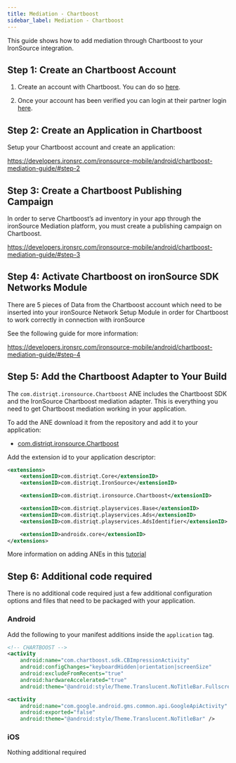 ```yaml
---
title: Mediation - Chartboost
sidebar_label: Mediation - Chartboost
---
```


This guide shows how to add mediation through Chartboost to your IronSource integration.


## Step 1: Create an Chartboost Account 

1. Create an account with Chartboost. You can do so [here](https://www.chartboost.com/signup/).

2. Once your account has been verified you can login at their partner login [here](https://dashboard.chartboost.com/login).



## Step 2: Create an Application in Chartboost

Setup your Chartboost account and create an application:

https://developers.ironsrc.com/ironsource-mobile/android/chartboost-mediation-guide/#step-2



## Step 3: Create a Chartboost Publishing Campaign

In order to serve Chartboost’s ad inventory in your app through the ironSource Mediation platform, you must create a publishing campaign on Chartboost.

https://developers.ironsrc.com/ironsource-mobile/android/chartboost-mediation-guide/#step-3



## Step 4: Activate Chartboost on ironSource SDK Networks Module

There are 5 pieces of Data from the Chartboost account which need to be inserted into your ironSource Network Setup Module in order for Chartboost to work correctly in connection with ironSource

See the following guide for more information:

https://developers.ironsrc.com/ironsource-mobile/android/chartboost-mediation-guide/#step-4



## Step 5: Add the Chartboost Adapter to Your Build

The `com.distriqt.ironsource.Chartboost` ANE includes the Chartboost SDK and the IronSource Chartboost mediation adapter. This is everything you need to get Chartboost mediation working in your application.

To add the ANE download it from the repository and add it to your application:

- [com.distriqt.ironsource.Chartboost](https://github.com/distriqt/ANE-IronSource/raw/master/lib/chartboost/com.distriqt.ironsource.Chartboost.ane)

Add the extension id to your application descriptor:

```xml
<extensions>
    <extensionID>com.distriqt.Core</extensionID>
    <extensionID>com.distriqt.IronSource</extensionID>

    <extensionID>com.distriqt.ironsource.Chartboost</extensionID>

    <extensionID>com.distriqt.playservices.Base</extensionID>
    <extensionID>com.distriqt.playservices.Ads</extensionID>
    <extensionID>com.distriqt.playservices.AdsIdentifier</extensionID>

    <extensionID>androidx.core</extensionID>
</extensions>
```

More information on adding ANEs in this [tutorial](/docs/tutorials/getting-started)



## Step 6: Additional code required

There is no additional code required just a few additional configuration options and files that need to be packaged with your application.


### Android

Add the following to your manifest additions inside the `application` tag. 

```xml
<!-- CHARTBOOST -->
<activity
    android:name="com.chartboost.sdk.CBImpressionActivity"
    android:configChanges="keyboardHidden|orientation|screenSize"
    android:excludeFromRecents="true"
    android:hardwareAccelerated="true"
    android:theme="@android:style/Theme.Translucent.NoTitleBar.Fullscreen" />

<activity
    android:name="com.google.android.gms.common.api.GoogleApiActivity"
    android:exported="false"
    android:theme="@android:style/Theme.Translucent.NoTitleBar" />
```


### iOS 

Nothing additional required




